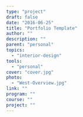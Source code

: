 ```yaml
---
type: "project"
draft: false
date: "2016-06-25"
title: "Portfolio Template"
author: ""
description: ""
parent: "personal"
topics:
  - "interior-design"
tools:
  - "personal"
cover: "cover.jpg"
photo:
  - "West-Overview.jpg"
link: ""
program: ""
course: ""
project: ""
---
```

